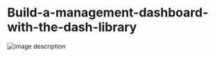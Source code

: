 # Build-a-management-dashboard-with-the-dash-library

![image description](https://s6.uupload.ir/files/rec_0002_6i4t.gif)

